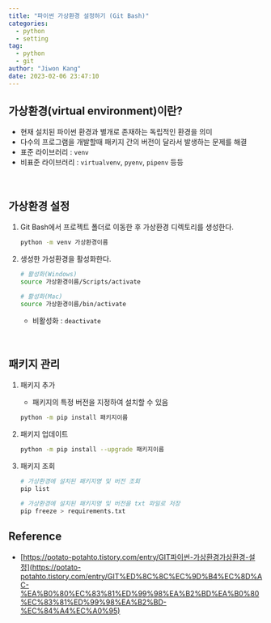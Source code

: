 ```yaml
---
title: "파이썬 가상환경 설정하기 (Git Bash)"
categories:
  - python
  - setting
tag:
  - python
  - git
author: "Jiwon Kang"
date: 2023-02-06 23:47:10
---
```


## 가상환경(virtual environment)이란?

- 현재 설치된 파이썬 환경과 별개로 존재하는 독립적인 환경을 의미
- 다수의 프로그램을 개발할때 패키지 간의 버전이 달라서 발생하는 문제를 해결
- 표준 라이브러리 : `venv`
- 비표준 라이브러리 : `virtualvenv`, `pyenv`, `pipenv` 등등

<br>

## 가상환경 설정

1. Git Bash에서 프로젝트 폴더로 이동한 후 가상환경 디렉토리를 생성한다.
    
    ```bash
    python -m venv 가상환경이름
    ```
    
2. 생성한 가성환경을 활성화한다.
    
    ```bash
    # 활성화(Windows)
    source 가상환경이름/Scripts/activate
    
    # 활성화(Mac)
    source 가상환경이름/bin/activate
    ```
    
    - 비활성화 : `deactivate`

<br>

## 패키지 관리

1. 패키지 추가
    - 패키지의 특정 버전을 지정하여 설치할 수 있음
    
    ```bash
    python -m pip install 패키지이름
    ```
    
2. 패키지 업데이트
    
    ```bash
    python -m pip install --upgrade 패키지이름
    ```
    
3. 패키지 조회
    
    ```bash
    # 가상환경에 설치된 패키지명 및 버전 조회
    pip list
    
    # 가상환경에 설치된 패키지명 및 버전을 txt 파일로 저장
    pip freeze > requirements.txt
    ```
    

## Reference

- [https://potato-potahto.tistory.com/entry/GIT파이썬-가상환경가상환경-설정](https://potato-potahto.tistory.com/entry/GIT%ED%8C%8C%EC%9D%B4%EC%8D%AC-%EA%B0%80%EC%83%81%ED%99%98%EA%B2%BD%EA%B0%80%EC%83%81%ED%99%98%EA%B2%BD-%EC%84%A4%EC%A0%95)